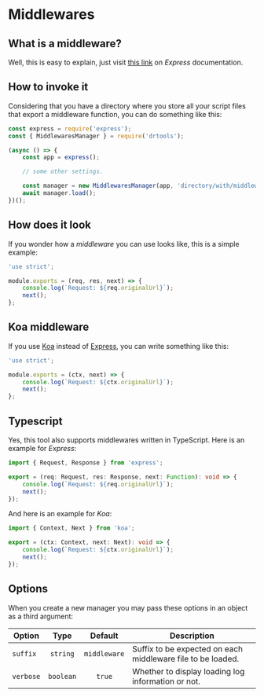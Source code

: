 <!-- version-check:0.15.4 -->
<!-- version-warning -->
<!-- /version-warning -->

# Middlewares

## What is a middleware?
Well, this is easy to explain, just visit [this
link](http://expressjs.com/en/guide/using-middleware.html) on _Express_
documentation.

## How to invoke it
Considering that you have a directory where you store all your script files that
export a middleware function, you can do something like this:
```javascript
const express = require('express');
const { MiddlewaresManager } = require('drtools');

(async () => {
    const app = express();

    // some other settings.

    const manager = new MiddlewaresManager(app, 'directory/with/middleware/files');
    await manager.load();
})();
```

## How does it look
If you wonder how a _middleware_ you can use looks like, this is a simple example:
```javascript
'use strict';

module.exports = (req, res, next) => {
    console.log(`Request: ${req.originalUrl}`);
    next();
};
```

## Koa middleware
If you use [Koa](https://www.npmjs.com/package/koa) instead of
[Express](https://www.npmjs.com/package/express), you can write something like
this:
```javascript
'use strict';

module.exports = (ctx, next) => {
    console.log(`Request: ${ctx.originalUrl}`);
    next();
};
```

## Typescript
Yes, this tool also supports middlewares written in TypeScript.
Here is an example for _Express_:
```typescript
import { Request, Response } from 'express';

export = (req: Request, res: Response, next: Function): void => {
    console.log(`Request: ${req.originalUrl}`);
    next();
});
```

And here is an example for _Koa_:
```typescript
import { Context, Next } from 'koa';

export = (ctx: Context, next: Next): void => {
    console.log(`Request: ${ctx.originalUrl}`);
    next();
});
```

## Options
When you create a new manager you may pass these options in an object as a third
argument:

| Option    | Type      | Default      | Description                                                 |
|-----------|:---------:|:------------:|-------------------------------------------------------------|
| `suffix`  | `string`  | `middleware` | Suffix to be expected on each middleware file to be loaded. |
| `verbose` | `boolean` | `true`       | Whether to display loading log information or not.          |
